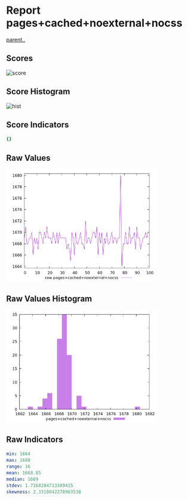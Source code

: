 # Report pages+cached+noexternal+nocss

[parent..](./..)  


## Scores

![score](./score.png)  

## Score Histogram

![hist](./hist.png)  

## Score Indicators

```yaml
{}

```

## Raw Values

![raw](./raw.png)  

## Raw Values Histogram

![raw hist](./raw_hist.png)  

## Raw Indicators

```yaml
min: 1664
max: 1680
range: 16
mean: 1668.85
median: 1669
stdev: 1.7168284713389415
skewness: 2.3318042278963538

```

<style>
  img {
    max-width: 80%;
  }
</style>
      
